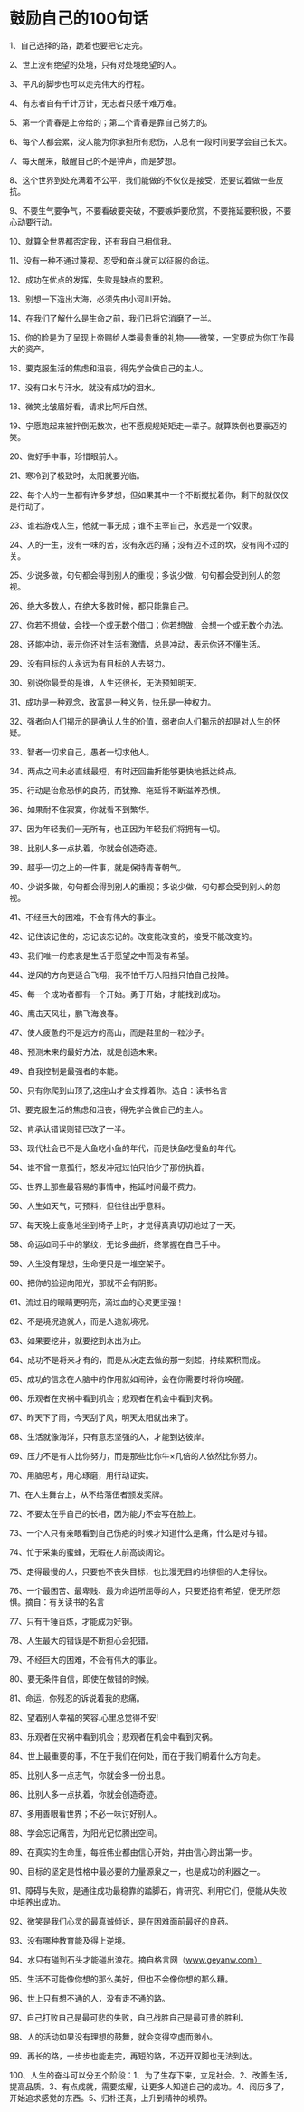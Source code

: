# 鼓励自己的100句话

1、自己选择的路，跪着也要把它走完。

2、世上没有绝望的处境，只有对处境绝望的人。

3、平凡的脚步也可以走完伟大的行程。

4、有志者自有千计万计，无志者只感千难万难。

5、第一个青春是上帝给的；第二个青春是靠自己努力的。

6、每个人都会累，没人能为你承担所有悲伤，人总有一段时间要学会自己长大。

7、每天醒来，敲醒自己的不是钟声，而是梦想。

8、这个世界到处充满着不公平，我们能做的不仅仅是接受，还要试着做一些反抗。

9、不要生气要争气，不要看破要突破，不要嫉妒要欣赏，不要拖延要积极，不要心动要行动。

10、就算全世界都否定我，还有我自己相信我。

11、没有一种不通过蔑视、忍受和奋斗就可以征服的命运。

12、成功在优点的发挥，失败是缺点的累积。

13、别想一下造出大海，必须先由小河川开始。

14、在我们了解什么是生命之前，我们已将它消磨了一半。

15、你的脸是为了呈现上帝赐给人类最贵重的礼物——微笑，一定要成为你工作最大的资产。

16、要克服生活的焦虑和沮丧，得先学会做自己的主人。

17、没有口水与汗水，就没有成功的泪水。

18、微笑比皱眉好看，请求比呵斥自然。

19、宁愿跑起来被拌倒无数次，也不愿规规矩矩走一辈子。就算跌倒也要豪迈的笑。

20、做好手中事，珍惜眼前人。

21、寒冷到了极致时，太阳就要光临。

22、每个人的一生都有许多梦想，但如果其中一个不断搅扰着你，剩下的就仅仅是行动了。

23、谁若游戏人生，他就一事无成；谁不主宰自己，永远是一个奴隶。

24、人的一生，没有一味的苦，没有永远的痛；没有迈不过的坎，没有闯不过的关。

25、少说多做，句句都会得到别人的重视；多说少做，句句都会受到别人的忽视。

26、绝大多数人，在绝大多数时候，都只能靠自己。

27、你若不想做，会找一个或无数个借口；你若想做，会想一个或无数个办法。

28、还能冲动，表示你还对生活有激情，总是冲动，表示你还不懂生活。

29、没有目标的人永远为有目标的人去努力。

30、别说你最爱的是谁，人生还很长，无法预知明天。

31、成功是一种观念，致富是一种义务，快乐是一种权力。

32、强者向人们揭示的是确认人生的价值，弱者向人们揭示的却是对人生的怀疑。

33、智者一切求自己，愚者一切求他人。

34、两点之间未必直线最短，有时迂回曲折能够更快地抵达终点。

35、行动是治愈恐惧的良药，而犹豫、拖延将不断滋养恐惧。

36、如果耐不住寂寞，你就看不到繁华。

37、因为年轻我们一无所有，也正因为年轻我们将拥有一切。

38、比别人多一点执着，你就会创造奇迹。

39、超乎一切之上的一件事，就是保持青春朝气。

40、少说多做，句句都会得到别人的重视；多说少做，句句都会受到别人的忽视。

41、不经巨大的困难，不会有伟大的事业。

42、记住该记住的，忘记该忘记的。改变能改变的，接受不能改变的。

43、我们唯一的悲哀是生活于愿望之中而没有希望。

44、逆风的方向更适合飞翔，我不怕千万人阻挡只怕自己投降。

45、每一个成功者都有一个开始。勇于开始，才能找到成功。

46、鹰击天风壮，鹏飞海浪春。

47、使人疲惫的不是远方的高山，而是鞋里的一粒沙子。

48、预测未来的最好方法，就是创造未来。

49、自我控制是最强者的本能。

50、只有你爬到山顶了,这座山才会支撑着你。选自：读书名言

51、要克服生活的焦虑和沮丧，得先学会做自己的主人。

52、肯承认错误则错已改了一半。

53、现代社会已不是大鱼吃小鱼的年代，而是快鱼吃慢鱼的年代。

54、谁不曾一意孤行，怒发冲冠过怕只怕少了那份执着。

55、世界上那些最容易的事情中，拖延时间最不费力。

56、人生如天气，可预料，但往往出乎意料。

57、每天晚上疲惫地坐到椅子上时，才觉得真真切切地过了一天。

58、命运如同手中的掌纹，无论多曲折，终掌握在自己手中。

59、人生没有理想，生命便只是一堆空架子。

60、把你的脸迎向阳光，那就不会有阴影。

61、流过泪的眼睛更明亮，滴过血的心灵更坚强！

62、不是境况造就人，而是人造就境况。

63、如果要挖井，就要挖到水出为止。

64、成功不是将来才有的，而是从决定去做的那一刻起，持续累积而成。

65、成功的信念在人脑中的作用就如闹钟，会在你需要时将你唤醒。

66、乐观者在灾祸中看到机会；悲观者在机会中看到灾祸。

67、昨天下了雨，今天刮了风，明天太阳就出来了。

68、生活就像海洋，只有意志坚强的人，才能到达彼岸。

69、压力不是有人比你努力，而是那些比你牛×几倍的人依然比你努力。

70、用脑思考，用心琢磨，用行动证实。

71、在人生舞台上，从不给落伍者颁发奖牌。

72、不要太在乎自己的长相，因为能力不会写在脸上。

73、一个人只有亲眼看到自己伤疤的时候才知道什么是痛，什么是对与错。

74、忙于采集的蜜蜂，无暇在人前高谈阔论。

75、走得最慢的人，只要他不丧失目标，也比漫无目的地徘徊的人走得快。

76、一个最困苦、最卑贱、最为命运所屈辱的人，只要还抱有希望，便无所怨惧。摘自：有关读书的名言

77、只有千锤百炼，才能成为好钢。

78、人生最大的错误是不断担心会犯错。

79、不经巨大的困难，不会有伟大的事业。

80、要无条件自信，即使在做错的时候。

81、命运，你残忍的诉说着我的悲痛。

82、望着别人幸福的笑容.心里总觉得不安!

83、乐观者在灾祸中看到机会；悲观者在机会中看到灾祸。

84、世上最重要的事，不在于我们在何处，而在于我们朝着什么方向走。

85、比别人多一点志气，你就会多一份出息。

86、比别人多一点执着，你就会创造奇迹。

87、多用善眼看世界；不必一味讨好别人。

88、学会忘记痛苦，为阳光记忆腾出空间。

89、在真实的生命里，每桩伟业都由信心开始，并由信心跨出第一步。

90、目标的坚定是性格中最必要的力量源泉之一，也是成功的利器之一。

91、障碍与失败，是通往成功最稳靠的踏脚石，肯研究、利用它们，便能从失败中培养出成功。

92、微笑是我们心灵的最真诚倾诉，是在困难面前最好的良药。

93、没有哪种教育能及得上逆境。

94、水只有碰到石头才能碰出浪花。摘自格言网（www.geyanw.com）

95、生活不可能像你想的那么美好，但也不会像你想的那么糟。

96、世上只有想不通的人，没有走不通的路。

97、自己打败自己是最可悲的失败，自己战胜自己是最可贵的胜利。

98、人的活动如果没有理想的鼓舞，就会变得空虚而渺小。

99、再长的路，一步步也能走完，再短的路，不迈开双脚也无法到达。

100、人生的奋斗可以分五个阶段：1、为了生存下来，立足社会。2、改善生活，提高品质。3、有点成就，需要炫耀，让更多人知道自己的成功。4、阅历多了，开始追求感觉的东西。5、归朴还真，上升到精神的境界。